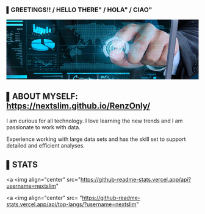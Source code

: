 
### ▌GREETINGS!! /  HELLO THERE" / HOLA" / CIAO"
![Header](https://github.com/NEXTSLIM/NEXTSLIM/blob/main/Readme_Header3.png "Header")




## ▌ABOUT MYSELF: https://nextslim.github.io/RenzOnly/

I am curious for all technology. I love learning the new trends and I am passionate to work with data. 

Experience working with large data sets and has the skill set to support detailed and efficient analyses.

## ▌STATS

<a <img align="center" src="https://github-readme-stats.vercel.app/api?username=nextslim" </a> <!--(https://github.com/anuraghazra/github-readme-stats)-->

<a <img align="center" src= "https://github-readme-stats.vercel.app/api/top-langs/?username=nextslim" </a> <!--(https://github.com/anuraghazra/github-readme-stats)-->
<!-- 
<!-- [![Readme Card](https://github-readme-stats.vercel.app/api/pin/?username=nextslim&repo=github-readme-stats)](https://github.com/nextslim/github-readme-stats)



Here are some ideas to get you started:

- 🔭 I’m currently working on ...
- 🌱 I’m currently learning ...
- 👯 I’m looking to collaborate on ...
- 🤔 I’m looking for help with ...
- 💬 Ask me about ...
- 📫 How to reach me: ...
- 😄 Pronouns: ...
- ⚡ Fun fact: ...
--> 
